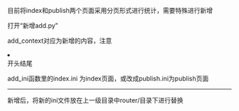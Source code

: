 目前将index和publish两个页面采用分页形式进行统计，需要特殊进行新增



打开“新增add.py”

add_context对应为新增的内容，注意 *<li></li>* 开头结尾

add_ini函数里的index.ini 为index页面，或改成publish.ini为publish页面

------

新增后，将新的ini文件放在上一级目录中router/目录下进行替换